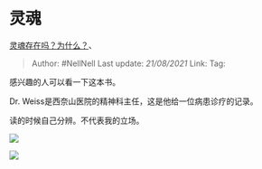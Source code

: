 # 灵魂
[灵魂存在吗？为什么？](https://www.zhihu.com/question/20693940/answer/1883109612)、

> Author: #NellNell 
> Last update: *21/08/2021* 
> Link:
> Tag: 

感兴趣的人可以看一下这本书。

Dr. Weiss是西奈山医院的精神科主任，这是他给一位病患诊疗的记录。

读的时候自己分辨。不代表我的立场。

![](https://pic1.zhimg.com/50/v2-b1cf53c1c432632625e25c88fc2810e9_720w.jpg?source=c8b7c179)

![](https://pic1.zhimg.com/80/v2-b1cf53c1c432632625e25c88fc2810e9_720w.jpg?source=c8b7c179)

  
  


